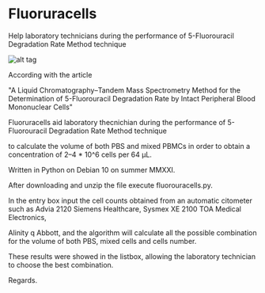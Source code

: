# Fluoruracells
Help laboratory technicians during the performance of  5-Fluorouracil Degradation Rate Method technique


![alt tag](https://user-images.githubusercontent.com/5463566/183285593-98c82f5e-db0f-4a07-9489-5476ba1b08c9.png)

According with the article 

"A Liquid Chromatography–Tandem Mass Spectrometry Method for the Determination of 5-Fluorouracil Degradation Rate by Intact Peripheral Blood Mononuclear Cells"

Fluoruracells aid laboratory thecnichian during the performance of  5-Fluorouracil Degradation Rate Method technique 

to calculate the volume of both PBS and mixed PBMCs in order to obtain a concentration of 2–4 * 10^6 cells per 64 µL.

Written in Python on Debian 10 on summer MMXXI.

After downloading and unzip the file execute fluorouracells.py.

In the entry box input the cell counts obtained from an automatic citometer such as Advia 2120 Siemens Healthcare, Sysmex XE 2100 TOA Medical Electronics, 

Alinity q Abbott, and the algorithm will calculate all the possible combination for the volume of both PBS, mixed cells and cells number.

These results were showed in the listbox, allowing the laboratory technician to choose the best combination.



Regards.
